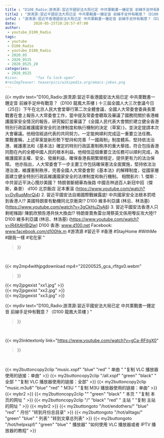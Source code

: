 ```yaml
---
title : "D100_Radio:游清源:習近平國安法大局已定 中共栗戰書一錘定音 前線手足仲有戰意？（D100 龍鳳大茶樓 ) "
title2 : "游清源:習近平國安法大局已定 中共栗戰書一錘定音 前線手足仲有戰意？（D100 龍鳳大茶樓 ) "
info2 : "游清源:習近平香港國安法大局已定 中共栗戰書一錘定音 前線手足仲有戰意？（D100 龍鳳大茶樓 )  十三屆全國人大三次會議今日（25日）下午在北京人民大會堂舉行第二次全體會議，全國人大常委會委員長栗戰書在會上報告人大常委會工作，當中提及常委會聽取及審議了國務院關於香港維護國家安全情況的報告，研究擬訂並審議了《全國人民代表大會關於建立健全香港特別行政區維護國家安全的法律制度和執行機制的決定（草案）》，並決定提請本次大會審議。他相信經過代表的共同努力，一定能夠順利完成這一重要立法任務。  栗戰書稱，上述草案是新形勢下堅持和完善「一國兩制」制度體系、堅持依法治港、維護憲法和《基本法》確定的特別行政區憲制秩序的重大舉措，符合包括香港同胞在內的全體中國人民的根本利益。他相信這個重要立法任務可以順利完成，為維護國家主權、安全、發展利益，確保香港長期繁榮穩定，提供更有力的法治保障。  他亦指出，人大常委會下一步主要工作包括確保憲法全面實施，堅持依法治港治澳，維護憲制秩序，完善全國人大常委會對《基本法》的解釋制度，從國家層面建立健全特別行政區維護國家安全的法律制度和執行機制。  相關影片: 1. 傑斯：中共習近平決心攬炒美國？ 特朗普斷絕華為後路 中國吉林過百人新冠中招（傑斯，桑普） d100 北京飯店 足本重溫 (https://www.youtube.com/watch?v=DvRuqMnrQi4) 2. 習近平國安法自揭國際戰線露底! 中共國家安全法根本罰唔到香港人!? 美國特朗普有動機同北京衝突!?  D100 維多利亞講 (林忌、林浩基) (https://www.youtube.com/watch?v=3gCkHuZlyA8) 3. 習近平國安法香港人只剩呢條路! 陳凱欣預告港共快大換血!? 特朗普賣魚雷台灣蔡英文係用嚟反攻大陸!?  D100 維多利亞講 (林忌、林浩基) (https://www.youtube.com/watch?v=IR4ItAHBQlw)  D100 香港: www.d100.net Facebook: www.facebook.com/d100hk.m  #游清源 #習近平 #香港 #StayHome #WithMe #跟我一樣 #宅在家 "
date:        2020-05-25T20:20:57-07:00
author:
 - youtube_D100_Radio
tags:
 - youtube
 - D100_Radio
 - youtube_D100_Radio
 - 2020_05
 - 2020_0525
 - 2020_0525_20
categories:
 - 2020_0525
#icon:        "fas fa-lock-open"
#resImgTeaser: teaserpics/wikipedia.org/emacs-jokes.png
---
```


{{< mydiv text="D100_Radio:游清源:習近平香港國安法大局已定 中共栗戰書一錘定音 前線手足仲有戰意？（D100 龍鳳大茶樓 )  十三屆全國人大三次會議今日（25日）下午在北京人民大會堂舉行第二次全體會議，全國人大常委會委員長栗戰書在會上報告人大常委會工作，當中提及常委會聽取及審議了國務院關於香港維護國家安全情況的報告，研究擬訂並審議了《全國人民代表大會關於建立健全香港特別行政區維護國家安全的法律制度和執行機制的決定（草案）》，並決定提請本次大會審議。他相信經過代表的共同努力，一定能夠順利完成這一重要立法任務。  栗戰書稱，上述草案是新形勢下堅持和完善「一國兩制」制度體系、堅持依法治港、維護憲法和《基本法》確定的特別行政區憲制秩序的重大舉措，符合包括香港同胞在內的全體中國人民的根本利益。他相信這個重要立法任務可以順利完成，為維護國家主權、安全、發展利益，確保香港長期繁榮穩定，提供更有力的法治保障。  他亦指出，人大常委會下一步主要工作包括確保憲法全面實施，堅持依法治港治澳，維護憲制秩序，完善全國人大常委會對《基本法》的解釋制度，從國家層面建立健全特別行政區維護國家安全的法律制度和執行機制。  相關影片: 1. 傑斯：中共習近平決心攬炒美國？ 特朗普斷絕華為後路 中國吉林過百人新冠中招（傑斯，桑普） d100 北京飯店 足本重溫 (https://www.youtube.com/watch?v=DvRuqMnrQi4) 2. 習近平國安法自揭國際戰線露底! 中共國家安全法根本罰唔到香港人!? 美國特朗普有動機同北京衝突!?  D100 維多利亞講 (林忌、林浩基) (https://www.youtube.com/watch?v=3gCkHuZlyA8) 3. 習近平國安法香港人只剩呢條路! 陳凱欣預告港共快大換血!? 特朗普賣魚雷台灣蔡英文係用嚟反攻大陸!?  D100 維多利亞講 (林忌、林浩基) (https://www.youtube.com/watch?v=IR4ItAHBQlw)  D100 香港: www.d100.net Facebook: www.facebook.com/d100hk.m  #游清源 #習近平 #香港 #StayHome #WithMe #跟我一樣 #宅在家 "
>}}
<br>


{{< my2mp4withjpgdownload mp4="20200525_gca_rfitgx0.webm"
>}}

{{< my2jpgexist "xx1.jpg" >}}<br>
{{< my2jpgexist "xx2.jpg" >}}<br>
{{< my2jpgexist "xx3.jpg" >}}<br>



{{< mydiv text="D100_Radio:游清源:習近平國安法大局已定 中共栗戰書一錘定音 前線手足仲有戰意？（D100 龍鳳大茶樓 ) "
>}}
<br>

{{< my2linktextonly link="https://www.youtube.com/watch?v=gCa-RFitgX0"
>}}


<br>

{{< my2buttoncopy2clip "music.xspf"        "blue"   "red"    " 单曲 "  "复制 VLC 播放器使用的链接：单曲" >}} {{< my2buttoncopy2clip "/all.xspf"         "green"  "black"  " 全部 "  "复制 VLC 播放器使用的链接：全部" >}} {{< my2buttoncopy2clip "music.m3u8"        "blue"   "red"    " M3U  "    "复制 M3U 播放器使用的链接：单曲" >}} {{< mybr2 >}} {{< my2buttoncopy2clip ""                  "green"  "black"  " 本页 "    "复制 本页的网址 " >}} {{< my2buttoncopy2clip "/"                 "black"  "red"    " 主站 "    "复制 主站的网址 " >}} {{< mybr2 >}} {{< my2buttongoto      "/hot/endothers/"   "blue"   "red"    " 月份"   "转到月份总目录" >}} {{< my2buttongoto      "/hot/alltags/"     "green"  "blue"   " 列表"   "转到文章总列表" >}} {{< my2buttongoto      "/hot/helpxspf/"    "green"  "blue"   " 播放器" "如何使用 VLC 播放器或者 IPTV 播放器的教程" >}} 
